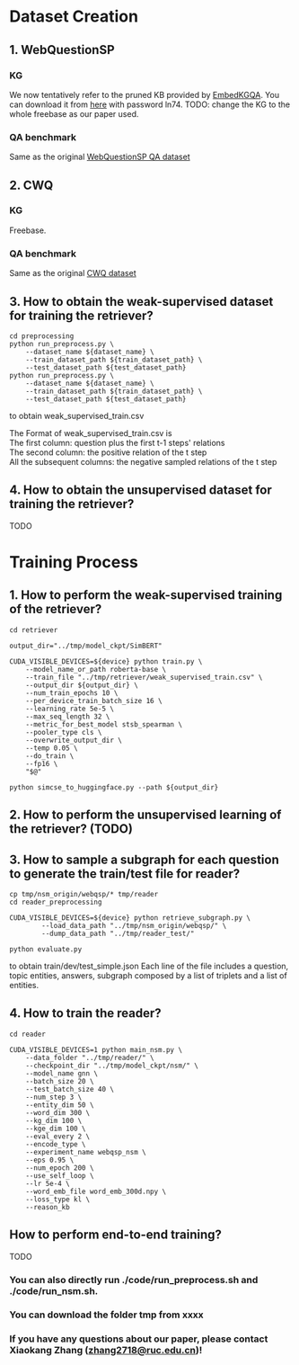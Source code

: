 
# Dataset Creation

## 1. WebQuestionSP

### KG
We now tentatively refer to the pruned KB provided by [EmbedKGQA](https://github.com/malllabiisc/EmbedKGQA). You can download it from [here](https://pan.baidu.com/s/1FTKgDf-VqSna6Ghdc58ncw) with password ln74.
TODO: change the KG to the whole freebase as our paper used.

### QA benchmark
Same as the original [WebQuestionSP QA dataset](https://www.microsoft.com/en-us/download/details.aspx?id=52763)

## 2. CWQ

### KG
Freebase. 

### QA benchmark
Same as the original [CWQ dataset](https://allenai.org/data/complexwebquestions)

## 3. How to obtain the weak-supervised dataset for training the retriever?

    cd preprocessing
    python run_preprocess.py \
        --dataset_name ${dataset_name} \
        --train_dataset_path ${train_dataset_path} \
        --test_dataset_path ${test_dataset_path}
    python run_preprocess.py \
        --dataset_name ${dataset_name} \
        --train_dataset_path ${train_dataset_path} \
        --test_dataset_path ${test_dataset_path}


to obtain weak_supervised_train.csv

The Format of weak_supervised_train.csv is <br>
    The first column: question plus the first t-1 steps' relations <br>
    The second column: the positive relation of the t step <br>
    All the subsequent columns: the negative sampled relations of the t step <br>


## 4. How to obtain the unsupervised dataset for training the retriever?
TODO

# Training Process

## 1. How to perform the weak-supervised training of the retriever?

    cd retriever

    output_dir="../tmp/model_ckpt/SimBERT"

    CUDA_VISIBLE_DEVICES=${device} python train.py \
        --model_name_or_path roberta-base \
        --train_file "../tmp/retriever/weak_supervised_train.csv" \
        --output_dir ${output_dir} \
        --num_train_epochs 10 \
        --per_device_train_batch_size 16 \
        --learning_rate 5e-5 \
        --max_seq_length 32 \
        --metric_for_best_model stsb_spearman \
        --pooler_type cls \
        --overwrite_output_dir \
        --temp 0.05 \
        --do_train \
        --fp16 \
        "$@"

    python simcse_to_huggingface.py --path ${output_dir}



## 2. How to perform the unsupervised learning of the retriever? (TODO)

## 3. How to sample a subgraph for each question to generate the train/test file for reader?

    cp tmp/nsm_origin/webqsp/* tmp/reader
    cd reader_preprocessing

    CUDA_VISIBLE_DEVICES=${device} python retrieve_subgraph.py \
            --load_data_path "../tmp/nsm_origin/webqsp/" \
            --dump_data_path "../tmp/reader_test/"

    python evaluate.py

to obtain train/dev/test_simple.json
Each line of the file includes a question, topic entities, answers, subgraph composed by a list of triplets and a list of entities.

## 4. How to train the reader?
    cd reader

    CUDA_VISIBLE_DEVICES=1 python main_nsm.py \
        --data_folder "../tmp/reader/" \
        --checkpoint_dir "../tmp/model_ckpt/nsm/" \
        --model_name gnn \
        --batch_size 20 \
        --test_batch_size 40 \
        --num_step 3 \
        --entity_dim 50 \
        --word_dim 300 \
        --kg_dim 100 \
        --kge_dim 100 \
        --eval_every 2 \
        --encode_type \
        --experiment_name webqsp_nsm \
        --eps 0.95 \
        --num_epoch 200 \
        --use_self_loop \
        --lr 5e-4 \
        --word_emb_file word_emb_300d.npy \
        --loss_type kl \
        --reason_kb

## How to perform end-to-end training?
TODO

### You can also directly run ./code/run_preprocess.sh and ./code/run_nsm.sh.

### You can download the folder tmp from xxxx

### If you have any questions about our paper, please contact Xiaokang Zhang (zhang2718@ruc.edu.cn)! 


